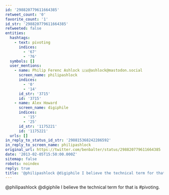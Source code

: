 ```yaml
---
id: '298820779611664385'
retweet_count: '0'
favorite_count: '1'
id_str: '298820779611664385'
retweeted: false
entities:
  hashtags:
    - text: pivoting
      indices:
        - '67'
        - '76'
  symbols: []
  user_mentions:
    - name: Philip Ferenc Ashlock 🇺🇲@ashlock@mastodon.social
      screen_name: philipashlock
      indices:
        - '0'
        - '14'
      id_str: '3715'
      id: '3715'
    - name: Alex Howard
      screen_name: digiphile
      indices:
        - '15'
        - '25'
      id_str: '1175221'
      id: '1175221'
  urls: []
in_reply_to_status_id_str: '298815368242286592'
in_reply_to_screen_name: philipashlock
original_url: https://twitter.com/benbalter/status/298820779611664385
date: '2013-02-05T15:50:00.000Z'
sitemap: false
robots: noindex
reply: true
title: '@philipashlock @digiphile I believe the technical term for that is #pivoting.'
---
```


@philipashlock @digiphile I believe the technical term for that is #pivoting.